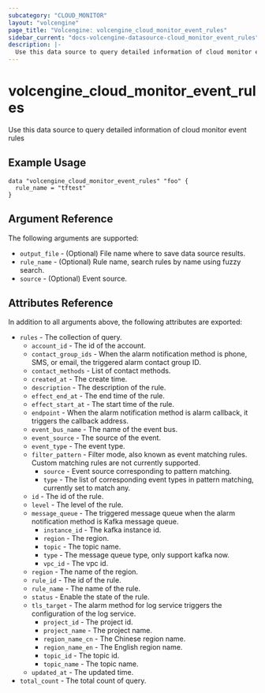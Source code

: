 ```yaml
---
subcategory: "CLOUD_MONITOR"
layout: "volcengine"
page_title: "Volcengine: volcengine_cloud_monitor_event_rules"
sidebar_current: "docs-volcengine-datasource-cloud_monitor_event_rules"
description: |-
  Use this data source to query detailed information of cloud monitor event rules
---
```

# volcengine_cloud_monitor_event_rules
Use this data source to query detailed information of cloud monitor event rules
## Example Usage
```hcl
data "volcengine_cloud_monitor_event_rules" "foo" {
  rule_name = "tftest"
}
```
## Argument Reference
The following arguments are supported:
* `output_file` - (Optional) File name where to save data source results.
* `rule_name` - (Optional) Rule name, search rules by name using fuzzy search.
* `source` - (Optional) Event source.

## Attributes Reference
In addition to all arguments above, the following attributes are exported:
* `rules` - The collection of query.
    * `account_id` - The id of the account.
    * `contact_group_ids` - When the alarm notification method is phone, SMS, or email, the triggered alarm contact group ID.
    * `contact_methods` - List of contact methods.
    * `created_at` - The create time.
    * `description` - The description of the rule.
    * `effect_end_at` - The end time of the rule.
    * `effect_start_at` - The start time of the rule.
    * `endpoint` - When the alarm notification method is alarm callback, it triggers the callback address.
    * `event_bus_name` - The name of the event bus.
    * `event_source` - The source of the event.
    * `event_type` - The event type.
    * `filter_pattern` - Filter mode, also known as event matching rules. Custom matching rules are not currently supported.
        * `source` - Event source corresponding to pattern matching.
        * `type` - The list of corresponding event types in pattern matching, currently set to match any.
    * `id` - The id of the rule.
    * `level` - The level of the rule.
    * `message_queue` - The triggered message queue when the alarm notification method is Kafka message queue.
        * `instance_id` - The kafka instance id.
        * `region` - The region.
        * `topic` - The topic name.
        * `type` - The message queue type, only support kafka now.
        * `vpc_id` - The vpc id.
    * `region` - The name of the region.
    * `rule_id` - The id of the rule.
    * `rule_name` - The name of the rule.
    * `status` - Enable the state of the rule.
    * `tls_target` - The alarm method for log service triggers the configuration of the log service.
        * `project_id` - The project id.
        * `project_name` - The project name.
        * `region_name_cn` - The Chinese region name.
        * `region_name_en` - The English region name.
        * `topic_id` - The topic id.
        * `topic_name` - The topic name.
    * `updated_at` - The updated time.
* `total_count` - The total count of query.


